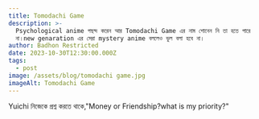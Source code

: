 ```yaml
---
title: Tomodachi Game
description: >-
  Psychological anime পছন্দ করেন আর Tomodachi Game এর নাম শোনেন নি তা হতে পারে
  না।new genaration এর সেরা mystery anime বললেও ভুল বলা হবে না।
author: Badhon Restricted
date: 2023-10-30T12:30:00.000Z
tags:
  - post
image: /assets/blog/tomodachi game.jpg
imageAlt: Tomodachi Game
---
```

Yuichi নিজেকে প্রশ্ন করতে থাকে,"Money or Friendship?what is my priority?"​
